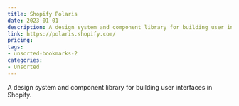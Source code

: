 ```yaml
---
title: Shopify Polaris
date: 2023-01-01
description: A design system and component library for building user interfaces in Shopify.
link: https://polaris.shopify.com/
pricing: 
tags: 
- unsorted-bookmarks-2 
categories: 
- Unsorted 
---
```


A design system and component library for building user interfaces in Shopify.